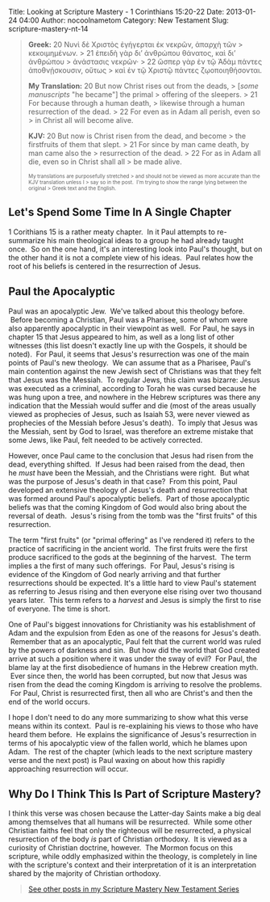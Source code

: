 Title: Looking at Scripture Mastery - 1 Corinthians 15:20-22
Date: 2013-01-24 04:00
Author: nocoolnametom
Category: New Testament
Slug: scripture-mastery-nt-14

> **Greek:** <span>20</span> Νυνὶ δὲ Χριστὸς ἐγήγερται ἐκ νεκρῶν, ἀπαρχὴ
> τῶν >  κεκοιμημένων. >  <span>21</span> ἐπειδὴ γὰρ δι’ ἀνθρώπου θάνατος, καὶ δι’ ἀνθρώπου >  ἀνάστασις νεκρῶν· >  <span>22</span> ὥσπερ γὰρ ἐν τῷ Ἀδὰμ πάντες ἀποθνῄσκουσιν, οὕτως >  καὶ ἐν τῷ Χριστῷ πάντες ζῳοποιηθήσονται.
>
> **My Translation:** <span>20</span> But now Christ rises out from the
> deads, >  <span>[*some manuscripts* "he became"]</span> the primal >  offering of the sleepers. >  <span>21</span> For because through a human death, >  likewise through a human resurrection of the dead. >  <span>22</span> For even as in Adam all perish, even so >  in Christ all will become alive.
>
> **KJV:** <span>20</span> But now is Christ risen from the dead, and
> become >  the firstfruits of them that slept. >  <span>21</span> For since by man came death, by man came also the >  resurrection of the dead. >  <span>22</span> For as in Adam all die, even so in Christ shall all >  be made alive.<!--more-->
>
> <span style="font-size: x-small;">My translations are purposefully
> stretched >  and should not be viewed as more accurate than the KJV translation
> unless I >  say so in the post.  I'm trying to show the range lying between the
> original >  Greek text and the English.</span>

Let's Spend Some Time In A Single Chapter
-----------------------------------------

1 Corithians 15 is a rather meaty chapter.  In it Paul attempts to
re-summarize his main theological ideas to a group he had already taught once.  So
on the one hand, it's an interesting look into Paul's thought, but on the other
hand it is not a complete view of his ideas.  Paul relates how the root of his
beliefs is centered in the resurrection of Jesus.

Paul the Apocalyptic
--------------------

Paul was an apocalyptic Jew.  We've talked about this theology before.
 Before becoming a Christian, Paul was a Pharisee, some of whom were also
apparently apocalyptic in their viewpoint as well.  For Paul, he says in chapter
15 that Jesus appeared to him, as well as a long list of other witnesses (this
list doesn't exactly line up with the Gospels, it should be noted).  For
Paul, it seems that Jesus's resurrection was one of the main points of Paul's
new theology.  We can assume that as a Pharisee, Paul's main contention
against the new Jewish sect of Christians was that they felt that Jesus was the
Messiah.  To regular Jews, this claim was bizarre: Jesus was executed as a
criminal, according to Torah he was cursed because he was hung upon a tree, and
nowhere in the Hebrew scriptures was there any indication that the Messiah would
suffer and die (most of the areas usually viewed as prophecies of Jesus, such as
Isaiah 53, were never viewed as prophecies of the Messiah before Jesus's death).
 To imply that Jesus was the Messiah, sent by God to Israel, was therefore an
extreme mistake that some Jews, like Paul, felt needed to be actively
corrected.

However, once Paul came to the conclusion that Jesus had risen from the
dead, everything shifted.  If Jesus had been raised from the dead, then
he *must* have been the Messiah, and the Christians were right.  But what was the
purpose of Jesus's death in that case?  From this point, Paul developed an
extensive theology of Jesus's death and resurrection that was formed around
Paul's apocalyptic beliefs.  Part of those apocalyptic beliefs was that the
coming Kingdom of God would also bring about the reversal of death.  Jesus's
rising from the tomb was the "first fruits" of this resurrection.

The term "first fruits" (or "primal offering" as I've rendered it)
refers to the practice of sacrificing in the ancient world.  The first fruits were
the first produce sacrificed to the gods at the beginning of the harvest.  The
term implies a the first of many such offerings.  For Paul, Jesus's rising
is evidence of the Kingdom of God nearly arriving and that further
resurrections should be expected. It's a little hard to view Paul's statement as
referring to Jesus rising and then everyone else rising over two thousand years
later.  This term refers to a *harvest* and Jesus is simply the first to rise of
everyone. The time is short.

One of Paul's biggest innovations for Christianity was his establishment
of Adam and the expulsion from Eden as one of the reasons for Jesus's death.
 Remember that as an apocalyptic, Paul felt that the current world was ruled by
the powers of darkness and sin.  But how did the world that God created arrive at
such a position where it was under the sway of evil?  For Paul, the blame lay
at the first disobedience of humans in the Hebrew creation myth.  Ever since
then, the world has been corrupted, but now that Jesus was risen from the dead
the coming Kingdom is arriving to resolve the problems.  For Paul, Christ is
resurrected first, then all who are Christ's and then the end of the world occurs.

I hope I don't need to do any more summarizing to show what this verse
means within its context.  Paul is re-explaining his views to those who have
heard them before.  He explains the significance of Jesus's resurrection in
terms of his apocalyptic view of the fallen world, which he blames upon Adam.
 The rest of the chapter (which leads to the next scripture mastery verse and the
next post) is Paul waxing on about how this rapidly approaching resurrection
will occur.

Why Do I Think This Is Part of Scripture Mastery?
-------------------------------------------------

I think this verse was chosen because the Latter-day Saints make a big
deal among themselves that all humans will be resurrected.  While some
other Christian faiths feel that only the righteous will be resurrected,
a physical resurrection of the body *is* part of Christian orthodoxy.  It is
viewed as a curiosity of Christian doctrine, however.  The Mormon focus on this
scripture, while oddly emphasized within the theology, is completely in line with
the scripture's context and their interpretation of it is an interpretation
shared by the majority of Christian orthodoxy.

> [See other posts in my Scripture Mastery New Testament Series][]

  [See other posts in my Scripture Mastery New Testament Series]: /scripture-mastery-new-testament/
    "Scripture Mastery: New Testament"
